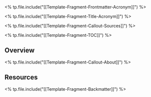 <% tp.file.include("[[Template-Fragment-Frontmatter-Acronym]]") %>

<% tp.file.include("[[Template-Fragment-Title-Acronym]]") %>

<% tp.file.include("[[Template-Fragment-Callout-Sources]]") %>

<% tp.file.include("[[Template-Fragment-TOC]]") %>

## Overview

<% tp.file.include("[[Template-Fragment-Callout-About]]") %>

## Resources

<% tp.file.include("[[Template-Fragment-Backmatter]]") %>


